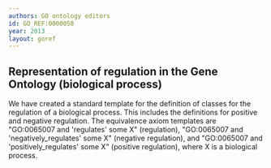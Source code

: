 ```yaml
--- 
authors: GO ontology editors
id: GO_REF:0000058
year: 2013
layout: goref
---
```


## Representation of regulation in the Gene Ontology (biological process) 

We have created a standard template for the definition of classes for the regulation of a biological process. This includes the definitions for positive and negative regulation. The equivalence axiom templates are "GO:0065007 and 'regulates' some X" (regulation), "GO:0065007 and 'negatively_regulates' some X" (negative regulation), and "GO:0065007 and 'positively_regulates' some X" (positive regulation), where X is a biological process.
